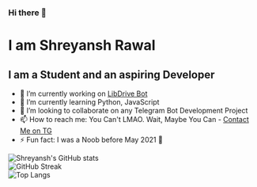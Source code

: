 ### Hi there 👋
# I am Shreyansh Rawal
 
## I am a Student and an aspiring Developer

- 🔭 I’m currently working on [LibDrive Bot](https://github.com/shrey2199/LD_Meta_bot)
- 🌱 I’m currently learning Python, JavaScript
- 👯 I’m looking to collaborate on any Telegram Bot Development Project
- 📫 How to reach me: You Can't LMAO. Wait, Maybe You Can - [Contact Me on TG](https://t.me/s_rawal)
- ⚡ Fun fact: I was a Noob before May 2021 🤣

![Shreyansh's GitHub stats](https://github-readme-stats.vercel.app/api?username=shrey2199)\
![GitHub Streak](https://github-readme-streak-stats.herokuapp.com/?user=shrey2199)\
![Top Langs](https://github-readme-stats.vercel.app/api/top-langs/?username=shrey2199)
